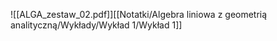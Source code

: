 ![[ALGA_zestaw_02.pdf]][[Notatki/Algebra liniowa z geometrią analityczną/Wykłady/Wykład 1/Wykład 1]]